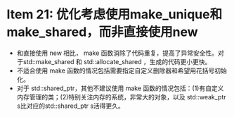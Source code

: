 # Item 21: 优化考虑使用make_unique和make_shared，而非直接使用new

- 和直接使⽤ new 相⽐， make 函数消除了代码重复，提⾼了异常安全性。对于std::make_shared 和 std::allocate_shared ，⽣成的代码更⼩更快。
- 不适合使⽤ make 函数的情况包括需要指定⾃定义删除器和希望⽤花括号初始化。
- 对于 std::shared_ptr，其他不建议使⽤ make 函数的情况包括：(1)有⾃定义内存管理的类；(2)特别关注内存的系统，⾮常⼤的对象，以及 std::weak_ptr s⽐对应的std::shared_ptr s活得更久。
